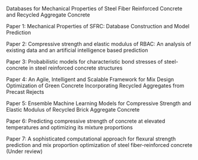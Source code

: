 Databases for Mechanical Properties of Steel Fiber Reinforced Concrete and Recycled Aggregate Concrete

Paper 1: Mechanical Properties of SFRC: Database Construction and Model Prediction

Paper 2: Compressive strength and elastic modulus of RBAC: An analysis of existing data and an artificial intelligence based prediction

Paper 3: Probabilistic models for characteristic bond stresses of steel-concrete in steel reinforced concrete structures

Paper 4: An Agile, Intelligent and Scalable Framework for Mix Design Optimization of Green Concrete Incorporating Recycled Aggregates from Precast Rejects

Paper 5: Ensemble Machine Learning Models for Compressive Strength and Elastic Modulus of Recycled Brick Aggregate Concrete

Paper 6: Predicting compressive strength of concrete at elevated temperatures and optimizing its mixture proportions

Paper 7: A sophisticated computational approach for flexural strength prediction and mix proportion optimization of steel fiber-reinforced concrete (Under review)
